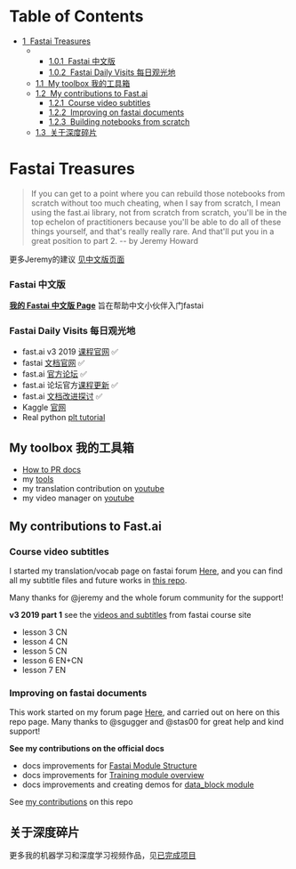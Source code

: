 
<h1>Table of Contents<span class="tocSkip"></span></h1>
<div class="toc"><ul class="toc-item"><li><span><a href="#Fastai-Treasures" data-toc-modified-id="Fastai-Treasures-1"><span class="toc-item-num">1&nbsp;&nbsp;</span>Fastai Treasures</a></span><ul class="toc-item"><li><ul class="toc-item"><li><span><a href="#Fastai-中文版" data-toc-modified-id="Fastai-中文版-1.0.1"><span class="toc-item-num">1.0.1&nbsp;&nbsp;</span>Fastai 中文版</a></span></li><li><span><a href="#Fastai-Daily-Visits-每日观光地" data-toc-modified-id="Fastai-Daily-Visits-每日观光地-1.0.2"><span class="toc-item-num">1.0.2&nbsp;&nbsp;</span>Fastai Daily Visits 每日观光地</a></span></li></ul></li><li><span><a href="#My-toolbox-我的工具箱" data-toc-modified-id="My-toolbox-我的工具箱-1.1"><span class="toc-item-num">1.1&nbsp;&nbsp;</span>My toolbox 我的工具箱</a></span></li><li><span><a href="#My-contributions-to-Fast.ai" data-toc-modified-id="My-contributions-to-Fast.ai-1.2"><span class="toc-item-num">1.2&nbsp;&nbsp;</span>My contributions to Fast.ai</a></span><ul class="toc-item"><li><span><a href="#Course-video-subtitles" data-toc-modified-id="Course-video-subtitles-1.2.1"><span class="toc-item-num">1.2.1&nbsp;&nbsp;</span>Course video subtitles</a></span></li><li><span><a href="#Improving-on-fastai-documents" data-toc-modified-id="Improving-on-fastai-documents-1.2.2"><span class="toc-item-num">1.2.2&nbsp;&nbsp;</span>Improving on fastai documents</a></span></li><li><span><a href="#Building-notebooks-from-scratch" data-toc-modified-id="Building-notebooks-from-scratch-1.2.3"><span class="toc-item-num">1.2.3&nbsp;&nbsp;</span>Building notebooks from scratch</a></span></li></ul></li><li><span><a href="#关于深度碎片" data-toc-modified-id="关于深度碎片-1.3"><span class="toc-item-num">1.3&nbsp;&nbsp;</span>关于深度碎片</a></span></li></ul></li></ul></div>

# Fastai Treasures

> If you can get to a point where you can rebuild those notebooks from scratch without too much cheating, when I say from scratch, I mean using the fast.ai library, not from scratch from scratch, you'll be in the top echelon of practitioners because you'll be able to do all of these things yourself, and that's really really rare. And that'll put you in a great position to part 2. -- by Jeremy Howard

更多Jeremy的建议 [见中文版页面](https://forums.fast.ai/t/fast-ai-v3-2019/39325)


### Fastai 中文版
[**我的 Fastai 中文版 Page**](https://forums.fast.ai/t/fast-ai-v3-2019/39325) 旨在帮助中文小伙伴入门fastai

### Fastai Daily Visits 每日观光地
- fast.ai v3 2019 [课程官网](https://course.fast.ai/) ✅     
- fastai [文档官网](https://docs.fast.ai/) ✅     
- fast.ai [官方论坛](https://forums.fast.ai/) ✅     
- fast.ai 论坛官方[课程更新](https://forums.fast.ai/t/faq-resources-and-official-course-updates/27934) ✅    
- fast.ai [文档改进探讨](https://forums.fast.ai/t/documentation-improvements/32550) ✅    
- Kaggle [官网](https://www.kaggle.com/)       
- Real python [plt tutorial](https://realpython.com/python-matplotlib-guide/#why-can-matplotlib-be-confusing)     

## My toolbox 我的工具箱

- [How to PR docs](https://github.com/EmbraceLife/fastai_treasures/blob/master/How-To-Docsrc-PR.md)
- my [tools](https://github.com/EmbraceLife/fastai_treasures/blob/master/my_tools.md)
- my translation contribution on [youtube](https://www.youtube.com/timedtext_cs_panel?o=U&ar=2) 
- my video manager on [youtube](https://www.youtube.com/my_videos?o=U&ar=2)   


## My contributions to Fast.ai

### Course video subtitles
I started my translation/vocab page on fastai forum [Here](https://forums.fast.ai/t/deep-learning-vocab-en-vs-cn/42297?u=daniel), and you can find all my subtitle files and future works in [this repo](https://github.com/EmbraceLife/fastai_courses_translation_EN2CN). 

Many thanks for @jeremy and the whole forum community for the support!

**v3 2019 part 1**
see the [videos and subtitles](https://course.fast.ai/videos/?lesson=3) from fastai course site
- lesson 3 CN
- lesson 4 CN
- lesson 5 CN
- lesson 6 EN+CN
- lesson 7 EN

### Improving on fastai documents
This work started on my forum page [Here](https://forums.fast.ai/t/fast-ai-v3-2019/39325/92?u=daniel), and carried out on here on this repo page.
Many thanks to @sgugger and @stas00 for great help and kind support!

**See my contributions on the official docs**
- docs improvements for [Fastai Module Structure](https://docs.fast.ai/#Module-structure)
- docs improvements for [Training module overview](https://docs.fast.ai/training.html#Training-modules-overview)
- docs improvements and creating demos for [data_block module](https://docs.fast.ai/data_block.html)

See [my contributions](https://github.com/EmbraceLife/fastai_treasures/tree/master/my_workstation/src_fastai_ex/code-examples) on this repo

## 关于深度碎片

更多我的机器学习和深度学习视频作品，见[已完成项目](https://github.com/EmbraceLife/shendusuipian#%E5%B7%B2%E5%AE%8C%E6%88%90%E9%A1%B9%E7%9B%AE)


```python

```
